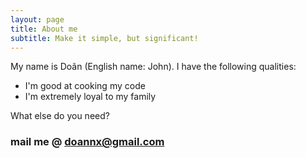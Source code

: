 ```yaml
---
layout: page
title: About me
subtitle: Make it simple, but significant!
---
```


My name is Doãn (English name: John). I have the following qualities:

- I'm good at cooking my code
- I'm extremely loyal to my family

What else do you need?

### mail me @ doannx@gmail.com